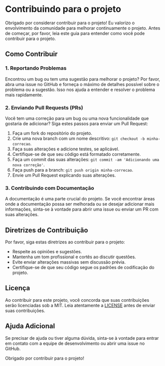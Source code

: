 # Contribuindo para o projeto

Obrigado por considerar contribuir para o projeto! Eu valorizo o envolvimento da comunidade para melhorar continuamente o projeto. Antes de começar, por favor, leia este guia para entender como você pode contribuir para o projeto.

## Como Contribuir

### 1. Reportando Problemas

Encontrou um bug ou tem uma sugestão para melhorar o projeto? Por favor, abra uma issue no GitHub e forneça o máximo de detalhes possível sobre o problema ou a sugestão. Isso nos ajuda a entender e resolver o problema mais rapidamente.

### 2. Enviando Pull Requests (PRs)

Você tem uma correção para um bug ou uma nova funcionalidade que gostaria de adicionar? Siga estes passos para enviar um Pull Request:

1. Faça um fork do repositório do projeto.
2. Crie uma nova branch com um nome descritivo: `git checkout -b minha-correcao`.
3. Faça suas alterações e adicione testes, se aplicável.
4. Certifique-se de que seu código está formatado corretamente.
5. Faça um commit das suas alterações: `git commit -am 'Adicionando uma nova correção'`.
6. Faça push para a branch: `git push origin minha-correcao`.
7. Envie um Pull Request explicando suas alterações.

### 3. Contribuindo com Documentação

A documentação é uma parte crucial do projeto. Se você encontrar áreas onde a documentação possa ser melhorada ou se desejar adicionar mais informações, sinta-se à vontade para abrir uma issue ou enviar um PR com suas alterações.

## Diretrizes de Contribuição

Por favor, siga estas diretrizes ao contribuir para o projeto:

- Respeite as opiniões e sugestões.
- Mantenha um tom profissional e cortês ao discutir questões.
- Evite enviar alterações massivas sem discussão prévia.
- Certifique-se de que seu código segue os padrões de codificação do projeto.

## Licença

Ao contribuir para este projeto, você concorda que suas contribuições serão licenciadas sob a MIT. Leia atentamente a [LICENSE](LICENSE) antes de enviar suas contribuições.

## Ajuda Adicional

Se precisar de ajuda ou tiver alguma dúvida, sinta-se à vontade para entrar em contato com a equipe de desenvolvimento ou abrir uma issue no GitHub.

Obrigado por contribuir para o projeto!
